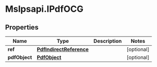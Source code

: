 # Mslpsapi.IPdfOCG

## Properties
Name | Type | Description | Notes
------------ | ------------- | ------------- | -------------
**ref** | [**PdfIndirectReference**](PdfIndirectReference.md) |  | [optional] 
**pdfObject** | [**PdfObject**](PdfObject.md) |  | [optional] 


